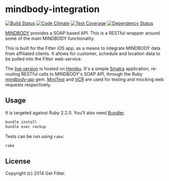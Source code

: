# mindbody-integration

[![Build Status](https://magnum.travis-ci.com/radoi90/mindbody-fitter.svg?token=h7yztF3b263no45wNybc&branch=master)](https://magnum.travis-ci.com/radoi90/mindbody-fitter)
[![Code Climate](https://codeclimate.com/repos/54c1657ae30ba06a85003f57/badges/3e7aaf94542b72f7f3bb/gpa.svg)](https://codeclimate.com/repos/54c1657ae30ba06a85003f57/feed)
[![Test Coverage](https://codeclimate.com/repos/54c1657ae30ba06a85003f57/badges/3e7aaf94542b72f7f3bb/coverage.svg)](https://codeclimate.com/repos/54c1657ae30ba06a85003f57/feed)
[![Dependency Status](https://gemnasium.com/nickcharlton/urbanscraper.svg)](https://gemnasium.com/nickcharlton/urbanscraper)

[MINDBODY][] provides a SOAP based API. This is a RESTful wrapper around some of the main MINDBODY functionality.

This is built for the Fitter iOS app, as a means to integrate MINDBODY data from
affiliated clients. It allows for customer, schedule and location data to be pulled into
the Fitter web-service.

The [live version][] is hosted on [Heroku][]. It's a simple [Sinatra][] application, 
re-routing RESTful calls to MINDBODY's SOAP API, through the Ruby [mindbody-api][] gem.
[MiniTest][] and [VCR][] are used for testing and mocking web requests respectively.

## Usage

It is targeted against Ruby 2.2.0. You'll also need [Bundler][].

```bash
bundle install
bundle exec rackup
```

Tests can be run using `rake`:

```bash
rake
```

## License

Copyright (c) 2014 Get Fitter.

[MINDBODY]: https://www.mindbodyonline.com/
[live version]: https://mindbody-fitter.herokuapp.com/
[mindbody-api]: https://github.com/wingrunr21/mindbody-api
[Heroku]: http://heroku.com/
[Sinatra]: http://www.sinatrarb.com/
[MiniTest]: https://github.com/seattlerb/minitest
[VCR]: https://github.com/vcr/vcr
[Bundler]: http://bundler.io
